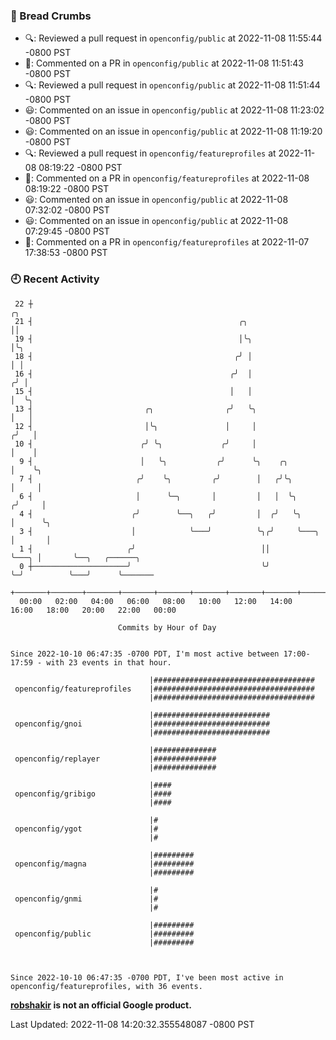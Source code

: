 ### 🍞 Bread Crumbs

 * 🔍: Reviewed a pull request in  `openconfig/public` at 2022-11-08 11:55:44 -0800 PST
 * 💬: Commented on a PR in  `openconfig/public` at 2022-11-08 11:51:43 -0800 PST
 * 🔍: Reviewed a pull request in  `openconfig/public` at 2022-11-08 11:51:44 -0800 PST
 * 😃: Commented on an issue in `openconfig/public` at 2022-11-08 11:23:02 -0800 PST
 * 😃: Commented on an issue in `openconfig/public` at 2022-11-08 11:19:20 -0800 PST
 * 🔍: Reviewed a pull request in  `openconfig/featureprofiles` at 2022-11-08 08:19:22 -0800 PST
 * 💬: Commented on a PR in  `openconfig/featureprofiles` at 2022-11-08 08:19:22 -0800 PST
 * 😃: Commented on an issue in `openconfig/public` at 2022-11-08 07:32:02 -0800 PST
 * 😃: Commented on an issue in `openconfig/public` at 2022-11-08 07:29:45 -0800 PST
 * 💬: Commented on a PR in  `openconfig/featureprofiles` at 2022-11-07 17:38:53 -0800 PST

### 🕘 Recent Activity
```
 22 ┼                                                                        ╭╮
 21 ┤                                              ╭╮                        ││
 19 ┤                                              │╰╮                       │╰╮
 18 ┤                                             ╭╯ │                       │ │
 16 ┤                                            ╭╯  │                      ╭╯ │
 15 ┤                                            │   │                      │  ╰╮
 13 ┤                         ╭╮                ╭╯   ╰╮                     │   │
 12 ┤                         │╰╮               │     │                    ╭╯   │
 10 ┤                        ╭╯ ╰╮             ╭╯     │                    │    │
  9 ┤                        │   ╰╮           ╭╯      ╰╮    ╭╮             │    ╰╮
  7 ┤                       ╭╯    ╰╮         ╭╯        │   ╭╯╰╮            │     │
  6 ┤                       │      ╰─╮       │         │   │  ╰╮          ╭╯     │
  4 ┤                      ╭╯        ╰──╮   ╭╯         │  ╭╯   ╰╮         │      ╰╮
  3 ┤                      │            ╰───╯          ╰╮╭╯     ╰───╮     │       │
  1 ┤                     ╭╯                            ││          ╰───╮ │       ╰──╮   ╭──────╮
  0 ┼─────────────────────╯                             ╰╯              ╰─╯          ╰───╯      ╰───────
    +───────+───────+───────+───────+───────+───────+───────+───────+───────+───────+───────+───────+────
  00:00   02:00   04:00   06:00   08:00   10:00   12:00   14:00   16:00   18:00   20:00   22:00   00:00   

						Commits by Hour of Day


Since 2022-10-10 06:47:35 -0700 PDT, I'm most active between 17:00-17:59 - with 23 events in that hour.

```



```
                               |####################################
 openconfig/featureprofiles    |####################################
                               |####################################

                               |##########################
 openconfig/gnoi               |##########################
                               |##########################

                               |##############
 openconfig/replayer           |##############
                               |##############

                               |####
 openconfig/gribigo            |####
                               |####

                               |#
 openconfig/ygot               |#
                               |#

                               |#########
 openconfig/magna              |#########
                               |#########

                               |#
 openconfig/gnmi               |#
                               |#

                               |#########
 openconfig/public             |#########
                               |#########



Since 2022-10-10 06:47:35 -0700 PDT, I've been most active in openconfig/featureprofiles, with 36 events.

```
**[robshakir](mailto:robjs@google.com) is not an official Google product.**  


Last Updated: 2022-11-08 14:20:32.355548087 -0800 PST
